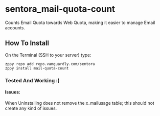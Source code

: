 # sentora_mail-quota-count
Counts Email Quota towards Web Quota, making it easier to manage Email accounts.

## How To Install
On the Terminal (SSH to your server) type:

    zppy repo add repo.vanguardly.com/sentora
    zppy install mail-quota-count

### Tested And Working :)
#### Issues:
When Uninstalling does not remove the x_mailusage table; this should not create any kind of issues.
